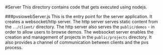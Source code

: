 #Server
This directory contains code that gets executed using nodejs.

###pvsiowebServer.js
This is the entry point for the server application. It creates a websocket/http server. The http server serves static content from the `../client/` directory. The http server also serves the `public/demos`  - in order to allow users to browse demos. The websocket server enables the creation and management of projects in the `public/projects` directory. It also provides a channel of communication between clients and the pvs process.